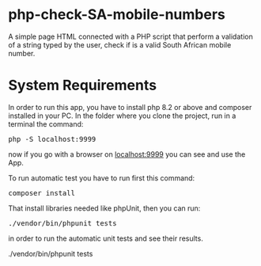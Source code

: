 # php-check-SA-mobile-numbers

A simple page HTML connected with a PHP script that perform a validation of a string typed by the user, check if is a valid South African mobile number.

# System Requirements

In order to run this app, you have to install php 8.2 or above and composer installed in your PC.
In the folder where you clone the project, run in a terminal the command:
<pre>php -S localhost:9999</pre>
now if you go with a browser on <a href="http://localhost:9999">localhost:9999</a> you can see and use the App.

To run automatic test you have to run first this command:
<pre>composer install</pre>
That install libraries needed like phpUnit, then you can run:
<pre>./vendor/bin/phpunit tests</pre>
in order to run the automatic unit tests and see their results.

./vendor/bin/phpunit tests
